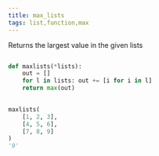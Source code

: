 ```yaml
---
title: max_lists
tags: list,function,max
---
```


Returns the largest value in the given lists

```py

def maxlists(*lists):
    out = []
    for l in lists: out += [i for i in l]
    return max(out)
  
```

```py
maxlists(
    [1, 2, 3],
    [4, 5, 6],
    [7, 8, 9]
)
'9'
```
